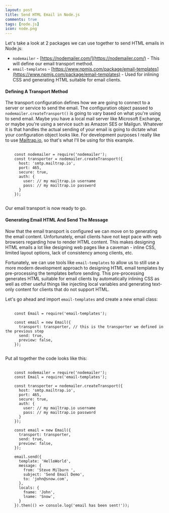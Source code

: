 ```yaml
---
layout: post
title: Send HTML Email in Node.js
comments: true
tags: [node.js]
icon: node.png
---
```


Let's take a look at 2 packages we can use together to send HTML emails in Node.js:
* `nodemailer` - [https://nodemailer.com/](https://nodemailer.com/) - This will define our email transport method.
* `email-templates` - [https://www.npmjs.com/package/email-templates](https://www.npmjs.com/package/email-templates) - Used for inlining CSS and generating HTML suitable for email clients.

#### Defining A Transport Method
The transport configuration defines how we are going to connect to a server or service to send the email. The configuration object passed to `nodemailer.createTransport()` is going to vary based on what you're using to send email. Maybe you have a local mail server like Microsoft Exchange, or maybe you're using a service such as Amazon SES or Mailgun. Whatever it is that handles the actual sending of your email is going to dictate what your configuration object looks like. For development purposes I really like to use [Mailtrap.io](https://mailtrap.io), so that's what I'll be using for this example.

<pre class="prettyprint">
  <code class="language-javascript">
    const nodemailer = require('nodemailer');
    const transporter = nodemailer.createTransport({
      host: 'smtp.mailtrap.io',
      port: 465,
      secure: true,
      auth: {
        user: // my mailtrap.io username
        pass: // my mailtrap.io password
      }
    });
  </code>
</pre>

Our email transport is now ready to go.

#### Generating Email HTML And Send The Message
Now that the email transport is configured we can move on to generating the email content. Unfortunately, email clients have not kept pace with web browsers regarding how to render HTML content. This makes designing HTML emails a lot like designing web pages like a caveman - inline CSS, limited layout options, lack of consistency among clients, etc.

Fortunately, we can use tools like `email-templates` to allow us to still use a more modern development approach to designing HTML email templates by pre-processing the templates before sending. This pre-processing generates HTML suitable for email clients by automatically inlining CSS as well as other useful things like injecting local variables and generating text-only content for clients that do not support HTML.

Let's go ahead and import `email-templates` and create a new email class:

<pre class="prettyprint">
  <code class="language-javascript">
    const Email = require('email-templates');

    const email = new Email({
      transport: transporter, // this is the transporter we defined in the previous step
      send: true,
      preview: false,
    });
  </code>
</pre>

Put all together the code looks like this:

<pre class="prettyprint">
  <code class="language-javascript">
    const nodemailer = require('nodemailer');
    const Email = require('email-templates');

    const transporter = nodemailer.createTransport({
      host: 'smtp.mailtrap.io',
      port: 465,
      secure: true,
      auth: {
        user: // my mailtrap.io username
        pass: // my mailtrap.io password
      }
    });

    const email = new Email({
      transport: transporter,
      send: true,
      preview: false,
    });

    email.send({
      template: 'HelloWorld',
      message: {
        from: 'Steve Milburn <no-reply@company.com>',
        subject: 'Send Email Demo',
        to: 'john@snow.com',
      },
      locals: {
        fname: 'John',
        lname: 'Snow',
      }
    }).then(() => console.log('email has been sent!'));
  </code>
</pre>

